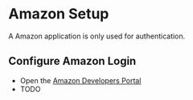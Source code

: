 # Amazon Setup

A Amazon application is only used for authentication. 

## Configure Amazon Login

-   Open the [Amazon Developers Portal]()
-   TODO